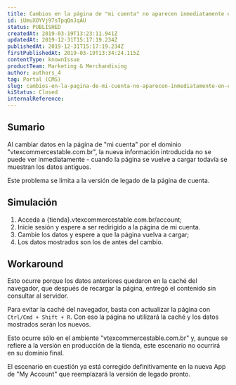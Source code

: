```yaml
---
title: Cambios en la página de "mi cuenta" no aparecen inmediatamente en el dominio "vtexcommercestable.com.br"
id: iUmuXOYVj97sTpqQnJqAU
status: PUBLISHED
createdAt: 2019-03-19T13:23:11.941Z
updatedAt: 2019-12-31T15:17:19.234Z
publishedAt: 2019-12-31T15:17:19.234Z
firstPublishedAt: 2019-03-19T13:34:24.115Z
contentType: knownIssue
productTeam: Marketing & Merchandising
author: authors_4
tag: Portal (CMS)
slug: cambios-en-la-pagina-de-mi-cuenta-no-aparecen-inmediatamente-en-el-dominio
kiStatus: Closed
internalReference: 
---
```


## Sumario

Al cambiar datos en la página de "mi cuenta" por el dominio "vtexcommercestable.com.br", la nueva información introducida no se puede ver inmediatamente - cuando la página se vuelve a cargar todavía se muestran los datos antiguos.

Este problema se limita a la versión de legado de la página de cuenta.

## Simulación

1. Acceda a {tienda}.vtexcommercestable.com.br/account;
2. Inicie sesión y espere a ser redirigido a la página de mi cuenta.
3. Cambie los datos y espere a que la página vuelva a cargar;
4. Los datos mostrados son los de antes del cambio.

## Workaround

Esto ocurre porque los datos anteriores quedaron en la caché del navegador, que después de recargar la página, entregó el contenido sin consultar al servidor.

Para evitar la caché del navegador, basta con actualizar la página con `Ctrl/Cmd + Shift + R`. Con eso la página no utilizará la caché y los datos mostrados serán los nuevos.

Esto ocurre sólo en el ambiente "vtexcommercestable.com.br" y, aunque se refiere a la versión en producción de la tienda, este escenario no ocurrirá en su dominio final.

El escenario en cuestión ya está corregido definitivamente en la nueva App de "My Account" que reemplazará la versión de legado pronto.

